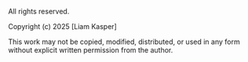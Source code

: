All rights reserved.

Copyright (c) 2025 [Liam Kasper]

This work may not be copied, modified, distributed, or used in any form without explicit written permission from the author.
